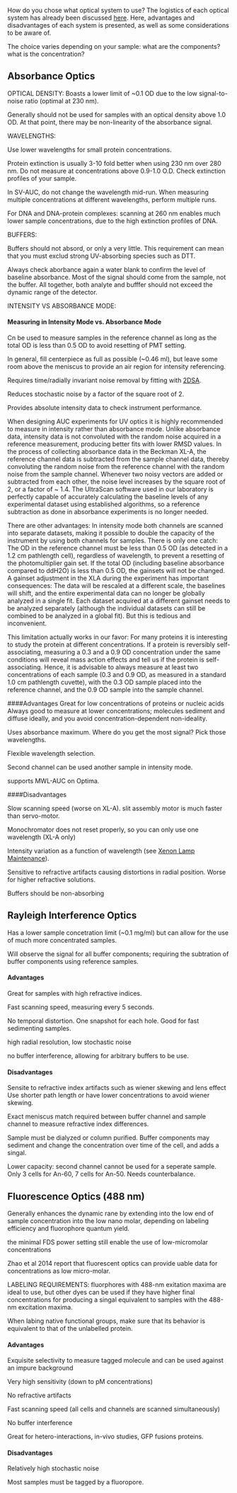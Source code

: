 How do you chose what optical system to use? The logistics of each optical system has already been discussed [here](/optics). 
Here, advantages and disadvantages of each system is presented, as well as some considerations to be aware of. 

The choice varies depending on your sample: what are the components? what is the concentration?

## Absorbance Optics

OPTICAL DENSITY: Boasts a lower limit of ~0.1 OD due to the low signal-to-noise ratio (optimal at 230 nm).

Generally should not be used for samples with an optical density above 1.0 OD. At that point, there may be non-linearity of the absorbance signal.

WAVELENGTHS:

Use lower wavelengths for small protein concentrations.

Protein extinction is usually 3-10 fold better when using 230 nm over 280 nm. Do not measure at concentrations above 0.9-1.0 O.D. Check extinction profiles of your sample.

In SV-AUC, do not change the wavelength mid-run. When measuring multiple concentrations at different wavelengths, perform multiple runs.

For DNA and DNA-protein complexes: scanning at 260 nm enables much lower sample concentrations, due to the high extinction profiles of DNA.

BUFFERS: 

Buffers should not absord, or only a very little. This requirement can mean that you must exclud strong UV-absorbing species such as DTT.

Always check aborbance again a water blank to confirm the level of baseline absorbance. Most of the signal should come from the sample, not the buffer. All together, both analyte and bufffer should not exceed the dynamic range of the detector.



INTENSITY VS ABSORBANCE MODE:
#### Measuring in Intensity Mode vs. Absorbance Mode
Cn be used to measure samples in the reference channel as long as the total OD is less than 0.5 OD to avoid resetting of PMT setting.

In general, fill centerpiece as full as possible (~0.46 ml), but leave some room above the meniscus to provide an air region for intensity referencing.

Requires time/radially invariant noise removal by fitting with [2DSA](/2dsa.md).

Reduces stochastic noise by a factor of the square root of 2.

Provides absolute intensity data to check instrument performance.

 When designing AUC experiments for UV optics it is highly recommended to measure in intensity rather than absorbance mode. Unlike absorbance data, intensity data is not convoluted with the random noise acquired in a reference measurement, producing better fits with lower RMSD values. In the process of collecting absorbance data in the Beckman XL-A, the reference channel data is subtracted from the sample channel data, thereby convoluting the random noise from the reference channel with the random noise from the sample channel. Whenever two noisy vectors are added or subtracted from each other, the noise level increases by the square root of 2, or a factor of ~ 1.4. The UltraScan software used in our laboratory is perfectly capable of accurately calculating the baseline levels of any experimental dataset using established algorithms, so a reference subtraction as done in absorbance experiments is no longer needed.

There are other advantages: In intensity mode both channels are scanned into separate datasets, making it possible to double the capacity of the instrument by using both channels for samples. There is only one catch: The OD in the reference channel must be less than 0.5 OD (as detected in a 1.2 cm pathlength cell), regardless of wavelength, to prevent a resetting of the photomultiplier gain set. If the total OD (including baseline absorbance compared to ddH2O) is less than 0.5 OD, the gainsets will not be changed. A gainset adjustment in the XLA during the experiment has important consequences: The data will be rescaled at a different scale, the baselines will shift, and the entire experimental data can no longer be globally analyzed in a single fit. Each dataset acquired at a different gainset needs to be analyzed separately (although the individual datasets can still be combined to be analyzed in a global fit). But this is tedious and inconvenient.

This limitation actually works in our favor: For many proteins it is interesting to study the protein at different concentrations. If a protein is reversibly self-associating, measuring a 0.3 and a 0.9 OD concentration under the same conditions will reveal mass action effects and tell us if the protein is self-associating. Hence, it is advisable to always measure at least two concentrations of each sample (0.3 and 0.9 OD, as measured in a standard 1.0 cm pathlength cuvette), with the 0.3 OD sample placed into the reference channel, and the 0.9 OD sample into the sample channel. 

####Advantages
Great for low concentrations of proteins or nucleic acids
Always good to measure at lower concentrations; molecules sediment and diffuse ideally, and you avoid concentration-dependent non-ideality.

Uses absorbance maximum.
Where do you get the most signal? Pick those wavelengths.

Flexible wavelength selection.

Second channel can be used another sample in intensity mode.

supports MWL-AUC on Optima.

####Disadvantages

Slow scanning speed (worse on XL-A). slit assembly motor is much faster than servo-motor.

Monochromator does not reset properly, so you can only use one wavelength (XL-A only)

Intensity variation as a function of wavelength (see [Xenon Lamp Maintenance](/maint.md)).

Sensitive to refractive artifacts causing distortions in radial position. Worse for higher refractive solutions.

Buffers should be non-absorbing

## Rayleigh Interference Optics
Has a lower sample concetration limit (~0.1 mg/ml) but can allow for the use of much more concentrated samples.

Will observe the signal for all buffer components; requiring the subtration of buffer components using reference samples.

#### Advantages
Great for samples with high refractive indices.

Fast scanning speed, measuring every 5 seconds.

No temporal distortion. One snapshot for each hole. Good for fast sedimenting samples.

high radial resolution, low stochastic noise

no buffer interference, allowing for arbitrary buffers to be use.
#### Disadvantages
Sensite to refractive index artifacts such as wiener skewing and lens effect
Use shorter path length or have lower concentrations to avoid wiener skewing.

Exact meniscus match required between buffer channel and sample channel to measure refractive index differences.

Sample must be dialyzed or column purified. Buffer components may sediment and change the concentration over time of the cell, and adds a singal.

Lower capacity: second channel cannot be used for a seperate sample. Only 3 cells for An-60,  7 cells for An-50. Needs counterbalance.

## Fluorescence Optics (488 nm)

Generally enhances the dynamic rane by extending into the low end of sample concentration into the low nano molar, depending on labeling efficiency and fluorophore quantum yield.

the minimal FDS power setting still enable the use of low-micromolar concentrations

Zhao et al 2014 report that fluorescent optics can provide uable data for concentrations as low micro-molar.

LABELING REQUIREMENTS: fluorphores with 488-nm exitation maxima are ideal to use, but other dyes can be used if they have higher final concentrations for producing a singal equivalent to samples with the 488-nm excitation maxima.

When labing native functional groups, make sure that its behavior is equivalent to that of the unlabelled protein.
#### Advantages
Exquisite selectivity to measure tagged molecule and can be used against an impure background

Very high sensitivity (down to pM concentrations)

No refractive artifacts

Fast scanning speed (all cells and channels are scanned simultaneously)

No buffer interference

Great for hetero-interactions, in-vivo studies, GFP fusions proteins.
#### Disadvantages
Relatively high stochastic noise

Most samples must be tagged by a fluoropore.

